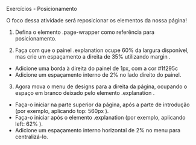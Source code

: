 Exercícios - Posicionamento

 O foco dessa atividade será reposicionar os elementos da nossa página!

1. Defina o elemento .page-wrapper como referência para posicionamento.

2. Faça com que o painel .explanation ocupe 60% da largura disponível, mas crie um
espaçamento a direita de 35% utilizando margin .
- Adicione uma borda à direita do painel de 1px, com a cor #1f295c
- Adicione um espaçamento interno de 2% no lado direito do painel.

3. Agora mova o menu de designs para a direita da página, ocupando o espaço em branco
deixado pelo elemento .explanation .
- Faça-o iniciar na parte superior da página, após a parte de introdução (por exemplo,
aplicando top: 560px ).
- Faça-o iniciar após o elemento .explanation (por exemplo, aplicando left: 62% ).
- Adicione um espaçamento interno horizontal de 2% no menu para centralizá-lo.
